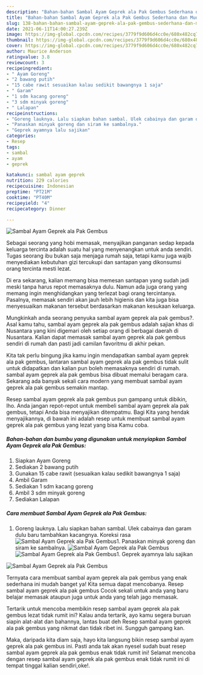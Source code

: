 ```yaml
---
description: "Bahan-bahan Sambal Ayam Geprek ala Pak Gembus Sederhana dan Mudah Dibuat"
title: "Bahan-bahan Sambal Ayam Geprek ala Pak Gembus Sederhana dan Mudah Dibuat"
slug: 138-bahan-bahan-sambal-ayam-geprek-ala-pak-gembus-sederhana-dan-mudah-dibuat
date: 2021-06-11T14:00:27.239Z
image: https://img-global.cpcdn.com/recipes/3779f9d606d4cc0e/680x482cq70/sambal-ayam-geprek-ala-pak-gembus-foto-resep-utama.jpg
thumbnail: https://img-global.cpcdn.com/recipes/3779f9d606d4cc0e/680x482cq70/sambal-ayam-geprek-ala-pak-gembus-foto-resep-utama.jpg
cover: https://img-global.cpcdn.com/recipes/3779f9d606d4cc0e/680x482cq70/sambal-ayam-geprek-ala-pak-gembus-foto-resep-utama.jpg
author: Maurice Anderson
ratingvalue: 3.8
reviewcount: 3
recipeingredient:
- " Ayam Goreng"
- "2 bawang putih"
- "15 cabe rawit sesuaikan kalau sedikit bawangnya 1 saja"
- " Garam"
- "1 sdm kacang goreng"
- "3 sdm minyak goreng"
- " Lalapan"
recipeinstructions:
- "Goreng lauknya. Lalu siapkan bahan sambal. Ulek cabainya dan garam dulu baru tambahkan kacangnya. Koreksi rasa"
- "Panaskan minyak goreng dan siram ke sambalnya."
- "Geprek ayamnya lalu sajikan"
categories:
- Resep
tags:
- sambal
- ayam
- geprek

katakunci: sambal ayam geprek 
nutrition: 229 calories
recipecuisine: Indonesian
preptime: "PT21M"
cooktime: "PT40M"
recipeyield: "4"
recipecategory: Dinner

---
```



![Sambal Ayam Geprek ala Pak Gembus](https://img-global.cpcdn.com/recipes/3779f9d606d4cc0e/680x482cq70/sambal-ayam-geprek-ala-pak-gembus-foto-resep-utama.jpg)

Sebagai seorang yang hobi memasak, menyajikan panganan sedap kepada keluarga tercinta adalah suatu hal yang menyenangkan untuk anda sendiri. Tugas seorang ibu bukan saja menjaga rumah saja, tetapi kamu juga wajib menyediakan kebutuhan gizi tercukupi dan santapan yang dikonsumsi orang tercinta mesti lezat.

Di era  sekarang, kalian memang bisa memesan santapan yang sudah jadi meski tanpa harus repot memasaknya dulu. Namun ada juga orang yang memang ingin menghidangkan yang terlezat bagi orang tercintanya. Pasalnya, memasak sendiri akan jauh lebih higienis dan kita juga bisa menyesuaikan makanan tersebut berdasarkan makanan kesukaan keluarga. 



Mungkinkah anda seorang penyuka sambal ayam geprek ala pak gembus?. Asal kamu tahu, sambal ayam geprek ala pak gembus adalah sajian khas di Nusantara yang kini digemari oleh setiap orang di berbagai daerah di Nusantara. Kalian dapat memasak sambal ayam geprek ala pak gembus sendiri di rumah dan pasti jadi camilan favoritmu di akhir pekan.

Kita tak perlu bingung jika kamu ingin mendapatkan sambal ayam geprek ala pak gembus, lantaran sambal ayam geprek ala pak gembus tidak sulit untuk didapatkan dan kalian pun boleh memasaknya sendiri di rumah. sambal ayam geprek ala pak gembus bisa dibuat memalui beragam cara. Sekarang ada banyak sekali cara modern yang membuat sambal ayam geprek ala pak gembus semakin mantap.

Resep sambal ayam geprek ala pak gembus pun gampang untuk dibikin, lho. Anda jangan repot-repot untuk membeli sambal ayam geprek ala pak gembus, tetapi Anda bisa menyajikan ditempatmu. Bagi Kita yang hendak menyajikannya, di bawah ini adalah resep untuk membuat sambal ayam geprek ala pak gembus yang lezat yang bisa Kamu coba.

<!--inarticleads1-->

##### Bahan-bahan dan bumbu yang digunakan untuk menyiapkan Sambal Ayam Geprek ala Pak Gembus:

1. Siapkan  Ayam Goreng
1. Sediakan 2 bawang putih
1. Gunakan 15 cabe rawit (sesuaikan kalau sedikit bawangnya 1 saja)
1. Ambil  Garam
1. Sediakan 1 sdm kacang goreng
1. Ambil 3 sdm minyak goreng
1. Sediakan  Lalapan




<!--inarticleads2-->

##### Cara membuat Sambal Ayam Geprek ala Pak Gembus:

1. Goreng lauknya. Lalu siapkan bahan sambal. Ulek cabainya dan garam dulu baru tambahkan kacangnya. Koreksi rasa
<img src="https://img-global.cpcdn.com/steps/45ac897be2dc3e64/160x128cq70/sambal-ayam-geprek-ala-pak-gembus-langkah-memasak-1-foto.jpg" alt="Sambal Ayam Geprek ala Pak Gembus">1. Panaskan minyak goreng dan siram ke sambalnya.
<img src="https://img-global.cpcdn.com/steps/93de3b7deab56fa5/160x128cq70/sambal-ayam-geprek-ala-pak-gembus-langkah-memasak-2-foto.jpg" alt="Sambal Ayam Geprek ala Pak Gembus"><img src="https://img-global.cpcdn.com/steps/82e6501bfdcdf7cf/160x128cq70/sambal-ayam-geprek-ala-pak-gembus-langkah-memasak-2-foto.jpg" alt="Sambal Ayam Geprek ala Pak Gembus">1. Geprek ayamnya lalu sajikan
<img src="https://img-global.cpcdn.com/steps/7de7d7701cb5d4f1/160x128cq70/sambal-ayam-geprek-ala-pak-gembus-langkah-memasak-3-foto.jpg" alt="Sambal Ayam Geprek ala Pak Gembus">



Ternyata cara membuat sambal ayam geprek ala pak gembus yang enak sederhana ini mudah banget ya! Kita semua dapat mencobanya. Resep sambal ayam geprek ala pak gembus Cocok sekali untuk anda yang baru belajar memasak ataupun juga untuk anda yang telah jago memasak.

Tertarik untuk mencoba membikin resep sambal ayam geprek ala pak gembus lezat tidak rumit ini? Kalau anda tertarik, ayo kamu segera buruan siapin alat-alat dan bahannya, lantas buat deh Resep sambal ayam geprek ala pak gembus yang nikmat dan tidak ribet ini. Sungguh gampang kan. 

Maka, daripada kita diam saja, hayo kita langsung bikin resep sambal ayam geprek ala pak gembus ini. Pasti anda tak akan nyesel sudah buat resep sambal ayam geprek ala pak gembus enak tidak rumit ini! Selamat mencoba dengan resep sambal ayam geprek ala pak gembus enak tidak rumit ini di tempat tinggal kalian sendiri,oke!.

